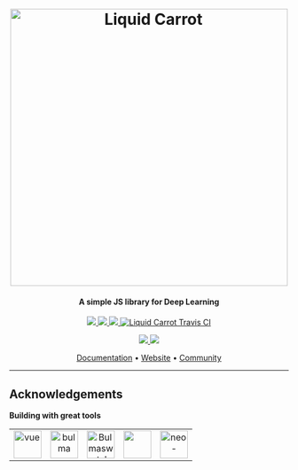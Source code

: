 <h1 align="center">
  <br>
  <a href="https://www.liquidcarrot.io">
    <img src="https://i.imgur.com/ECqkvko.png" alt="Liquid Carrot" width="500">
  </a>
  <br>
</h1>

<h4 align="center">A simple JS library for Deep Learning</h4>

<p align="center">
  <a href="https://www.npmjs.com/package/@liquid-carrot/carrot">
      <img src="https://img.shields.io/npm/dm/@liquid-carrot/carrot.svg">
  </a>
  <a href="https://www.npmjs.com/package/@liquid-carrot/carrot">
    <img src="https://img.shields.io/npm/v/@liquid-carrot/carrot.svg">
  </a>
  <a href="https://coveralls.io/github/liquidcarrot/carrot?branch=master">
    <img src="https://coveralls.io/repos/github/liquidcarrot/carrot/badge.svg?branch=master">
  </a>
  <a href="https://travis-ci.org/liquidcarrot/carrot">
    <img src="https://travis-ci.org/liquidcarrot/carrot.svg?branch=master" alt="Liquid Carrot Travis CI">
  </a>
</p>

<p align="center">
  <a href="https://github.com/liquidcarrot/carrot/blob/master/LICENSE">
    <img src="https://img.shields.io/badge/License-MIT-blue.svg">
  </a>
  <a href="https://www.liquidcarrot.io">
    <img src="https://img.shields.io/badge/Made%20with%20%E2%99%A5%20by-Liquid%20Carrot-ff1414.svg">
  </a>
</p>

<p align="center">
  <a href="https://liquidcarrot.github.io/carrot">Documentation</a> •
  <a href="https://www.liquidcarrot.io">Website</a> •
  <a href="https://liquidcarrot.github.io/carrot">Community</a>
</p>

_____
## Acknowledgements

**Building with great tools**

<table align="center">
  <tbody align="center">
    <tr align="center">
      <td align="center">
        <a href="https://vuejs.org/">
          <img src="https://vuejs.org/images/logo.png" alt="vue" width="50px">
        </a>
      </td>
      <td align="center">
        <a href="https://bulma.io/">
          <img src="https://bulma.io/images/bulma-logo.png" alt="bulma" width="50px">
        </a>
      </td>
      <td align="center">
        <a href="https://jenil.github.io/bulmaswatch/">
          <img src="https://jenil.github.io/bulmaswatch/assets/icons/apple-touch-icon-144x144.png" alt="Bulmaswatch" width="50px">
        </a>
      </td>
      <td align="center">
        <a href="https://lodash.com/">
          <img src="https://lodash.com/assets/img/lodash.svg" alt="" width="50px">
        </a>
      </td>
      <td align="center">
        <a href="https://www.npmjs.com/package/neo-async">
          <img src="https://raw.githubusercontent.com/wiki/suguru03/neo-async/images/neo_async_v2.png" alt="neo-async" width="50px">
        </a>
      </td>
    </tr>
  </tbody>
</table>
